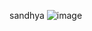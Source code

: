 sandhya
![image](https://github.com/sandhya-21551A04F9/task2/assets/152674923/4acb9ec7-068e-4c54-b8d4-8f37b3b74e6a)
